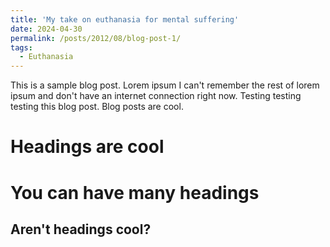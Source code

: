 ```yaml
---
title: 'My take on euthanasia for mental suffering'
date: 2024-04-30
permalink: /posts/2012/08/blog-post-1/
tags:
  - Euthanasia
---
```


This is a sample blog post. Lorem ipsum I can't remember the rest of lorem ipsum and don't have an internet connection right now. Testing testing testing this blog post. Blog posts are cool.

Headings are cool
======

You can have many headings
======

Aren't headings cool?
------

